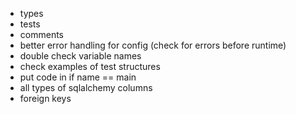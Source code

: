 * types
* tests
* comments
* better error handling for config (check for errors before runtime)
* double check variable names
* check examples of test structures
* put code in if name == main
* all types of sqlalchemy columns
* foreign keys